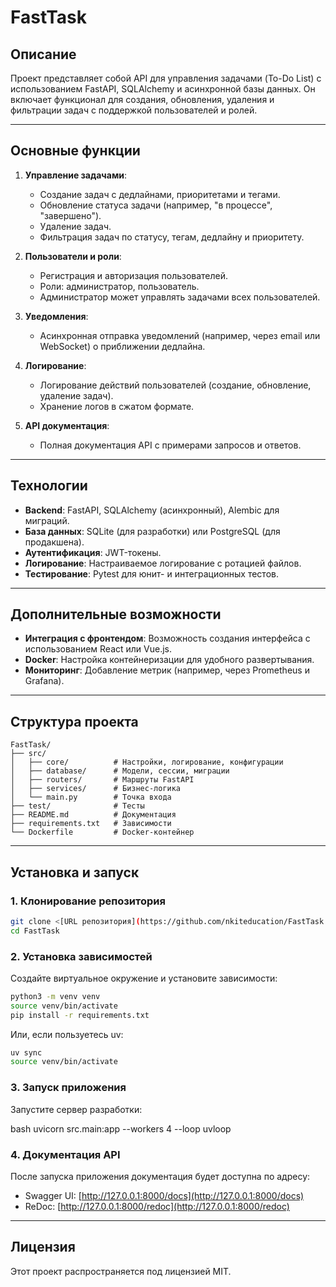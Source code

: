 # FastTask

## Описание

Проект представляет собой API для управления задачами (To-Do List) с использованием FastAPI, SQLAlchemy и асинхронной базы данных. Он включает функционал для создания, обновления, удаления и фильтрации задач с поддержкой пользователей и ролей.

---

## Основные функции

1. **Управление задачами**:
   - Создание задач с дедлайнами, приоритетами и тегами.
   - Обновление статуса задачи (например, "в процессе", "завершено").
   - Удаление задач.
   - Фильтрация задач по статусу, тегам, дедлайну и приоритету.

2. **Пользователи и роли**:
   - Регистрация и авторизация пользователей.
   - Роли: администратор, пользователь.
   - Администратор может управлять задачами всех пользователей.

3. **Уведомления**:
   - Асинхронная отправка уведомлений (например, через email или WebSocket) о приближении дедлайна.

4. **Логирование**:
   - Логирование действий пользователей (создание, обновление, удаление задач).
   - Хранение логов в сжатом формате.

5. **API документация**:
   - Полная документация API с примерами запросов и ответов.

---

## Технологии

- **Backend**: FastAPI, SQLAlchemy (асинхронный), Alembic для миграций.
- **База данных**: SQLite (для разработки) или PostgreSQL (для продакшена).
- **Аутентификация**: JWT-токены.
- **Логирование**: Настраиваемое логирование с ротацией файлов.
- **Тестирование**: Pytest для юнит- и интеграционных тестов.

---

## Дополнительные возможности

- **Интеграция с фронтендом**: Возможность создания интерфейса с использованием React или Vue.js.
- **Docker**: Настройка контейнеризации для удобного развертывания.
- **Мониторинг**: Добавление метрик (например, через Prometheus и Grafana).

---

## Структура проекта

```plaintext
FastTask/
├── src/
│   ├── core/          # Настройки, логирование, конфигурации
│   ├── database/      # Модели, сессии, миграции
│   ├── routers/       # Маршруты FastAPI
│   ├── services/      # Бизнес-логика
│   └── main.py        # Точка входа
├── test/              # Тесты
├── README.md          # Документация
├── requirements.txt   # Зависимости
└── Dockerfile         # Docker-контейнер
```

---

## Установка и запуск

### 1. Клонирование репозитория

```bash
git clone <[URL репозитория](https://github.com/nkiteducation/FastTask.git)>
cd FastTask
```

### 2. Установка зависимостей

Создайте виртуальное окружение и установите зависимости:

```bash
python3 -m venv venv
source venv/bin/activate
pip install -r requirements.txt
```

Или, если пользуетесь uv:

```bash
uv sync
source venv/bin/activate
```

### 3. Запуск приложения

Запустите сервер разработки:

bash
uvicorn src.main:app --workers 4 --loop uvloop

### 4. Документация API

После запуска приложения документация будет доступна по адресу:

- Swagger UI: [http://127.0.0.1:8000/docs](http://127.0.0.1:8000/docs)
- ReDoc: [http://127.0.0.1:8000/redoc](http://127.0.0.1:8000/redoc)

---

## Лицензия

Этот проект распространяется под лицензией MIT.
